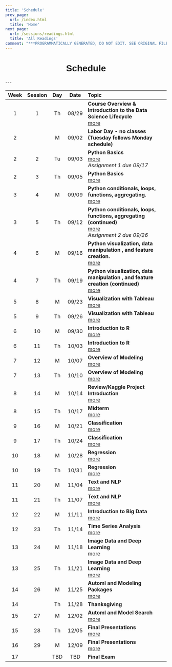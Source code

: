 ```yaml
---
title: 'Schedule'
prev_page:
  url: /index.html
  title: 'Home'
next_page:
  url: /sessions/readings.html
  title: 'All Readings'
comment: "***PROGRAMMATICALLY GENERATED, DO NOT EDIT. SEE ORIGINAL FILES IN /content***"
---
```

<h1  style="font-family:  Verdana,  Geneva,  sans-serif;  text-align:center;">Schedule</h1> 
--- 

|  Week    |  Session  |    Day    |  Date    |  Topic  |
|  :---:  |  :-----:  |  :---:  |  :---:  |  :----  |
|  1  |  1  |  Th  |  08/29  |  **Course  Overview  &  Introduction  to  the  Data  Science  Lifecycle**  <br>  [more](https://rpi-data.github.io/course-intro-ml-app/sessions/session1.html)  |
|  2  |    |  M  |  09/02  |  **Labor  Day  -  no  classes  (Tuesday  follows  Monday  schedule)**  <br>    |
|  2  |  2  |  Tu  |  09/03  |  **Python  Basics**  <br>  [more](https://rpi-data.github.io/course-intro-ml-app/sessions/session2.html)  <br>  *Assignment  1  due  09/17*  <br>  |
|  2  |  3  |  Th  |  09/05  |  **Python  Basics**  <br>  [more](https://rpi-data.github.io/course-intro-ml-app/sessions/session3.html)  |
|  3  |  4  |  M  |  09/09  |  **Python  conditionals,  loops,  functions,  aggregating.**  <br>  [more](https://rpi-data.github.io/course-intro-ml-app/sessions/session4.html)  |
|  3  |  5  |  Th  |  09/12  |  **Python  conditionals,  loops,  functions,  aggregating  (continued)**  <br>  [more](https://rpi-data.github.io/course-intro-ml-app/sessions/session5.html)  <br>  *Assignment  2  due  09/26*  <br>  |
|  4  |  6  |  M  |  09/16  |  **Python  visualization,  data  manipulation  ,  and  feature  creation.**  <br>  [more](https://rpi-data.github.io/course-intro-ml-app/sessions/session6.html)  |
|  4  |  7  |  Th  |  09/19  |  **Python  visualization,  data  manipulation  ,  and  feature  creation  (continued)**  <br>  [more](https://rpi-data.github.io/course-intro-ml-app/sessions/session7.html)  |
|  5  |  8  |  M  |  09/23  |  **Visualization  with  Tableau**  <br>  [more](https://rpi-data.github.io/course-intro-ml-app/sessions/session8.html)  |
|  5  |  9  |  Th  |  09/26  |  **Visualization  with  Tableau**  <br>  [more](https://rpi-data.github.io/course-intro-ml-app/sessions/session9.html)  |
|  6  |  10  |  M  |  09/30  |  **Introduction  to  R**  <br>  [more](https://rpi-data.github.io/course-intro-ml-app/sessions/session10.html)  |
|  6  |  11  |  Th  |  10/03  |  **Introduction  to  R**  <br>  [more](https://rpi-data.github.io/course-intro-ml-app/sessions/session11.html)  |
|  7  |  12  |  M  |  10/07  |  **Overview  of  Modeling**  <br>  [more](https://rpi-data.github.io/course-intro-ml-app/sessions/session12.html)  |
|  7  |  13  |  Th  |  10/10  |  **Overview  of  Modeling**  <br>  [more](https://rpi-data.github.io/course-intro-ml-app/sessions/session13.html)  |
|  8  |  14  |  M  |  10/14  |  **Review/Kaggle  Project  Introduction**  <br>  [more](https://rpi-data.github.io/course-intro-ml-app/sessions/session14.html)  |
|  8  |  15  |  Th  |  10/17  |  **Midterm**  <br>  [more](https://rpi-data.github.io/course-intro-ml-app/sessions/session15.html)  |
|  9  |  16  |  M  |  10/21  |  **Classification**  <br>  [more](https://rpi-data.github.io/course-intro-ml-app/sessions/session16.html)  |
|  9  |  17  |  Th  |  10/24  |  **Classification**  <br>  [more](https://rpi-data.github.io/course-intro-ml-app/sessions/session17.html)  |
|  10  |  18  |  M  |  10/28  |  **Regression**  <br>  [more](https://rpi-data.github.io/course-intro-ml-app/sessions/session18.html)  |
|  10  |  19  |  Th  |  10/31  |  **Regression**  <br>  [more](https://rpi-data.github.io/course-intro-ml-app/sessions/session19.html)  |
|  11  |  20  |  M  |  11/04  |  **Text  and  NLP**  <br>  [more](https://rpi-data.github.io/course-intro-ml-app/sessions/session20.html)  |
|  11  |  21  |  Th  |  11/07  |  **Text  and  NLP**  <br>  [more](https://rpi-data.github.io/course-intro-ml-app/sessions/session21.html)  |
|  12  |  22  |  M  |  11/11  |  **Introduction  to  Big  Data**  <br>  [more](https://rpi-data.github.io/course-intro-ml-app/sessions/session22.html)  |
|  12  |  23  |  Th  |  11/14  |  **Time  Series  Analysis**  <br>  [more](https://rpi-data.github.io/course-intro-ml-app/sessions/session23.html)  |
|  13  |  24  |  M  |  11/18  |  **Image  Data  and  Deep  Learning**  <br>  [more](https://rpi-data.github.io/course-intro-ml-app/sessions/session24.html)  |
|  13  |  25  |  Th  |  11/21  |  **Image  Data  and  Deep  Learning**  <br>  [more](https://rpi-data.github.io/course-intro-ml-app/sessions/session25.html)  |
|  14  |  26  |  M  |  11/25  |  **Automl  and  Modeling  Packages**  <br>  [more](https://rpi-data.github.io/course-intro-ml-app/sessions/session26.html)  |
|  14  |    |  Th  |  11/28  |  **Thanksgiving**  <br>    |
|  15  |  27  |  M  |  12/02  |  **Automl  and  Model  Search**  <br>  [more](https://rpi-data.github.io/course-intro-ml-app/sessions/session27.html)  |
|  15  |  28  |  Th  |  12/05  |  **Final  Presentations**  <br>  [more](https://rpi-data.github.io/course-intro-ml-app/sessions/session28.html)  |
|  16  |  29  |  M  |  12/09  |  **Final  Presentations**  <br>  [more](https://rpi-data.github.io/course-intro-ml-app/sessions/session29.html)  |
|  17  |    |  TBD  |  TBD  |  **Final  Exam**  <br>    |

